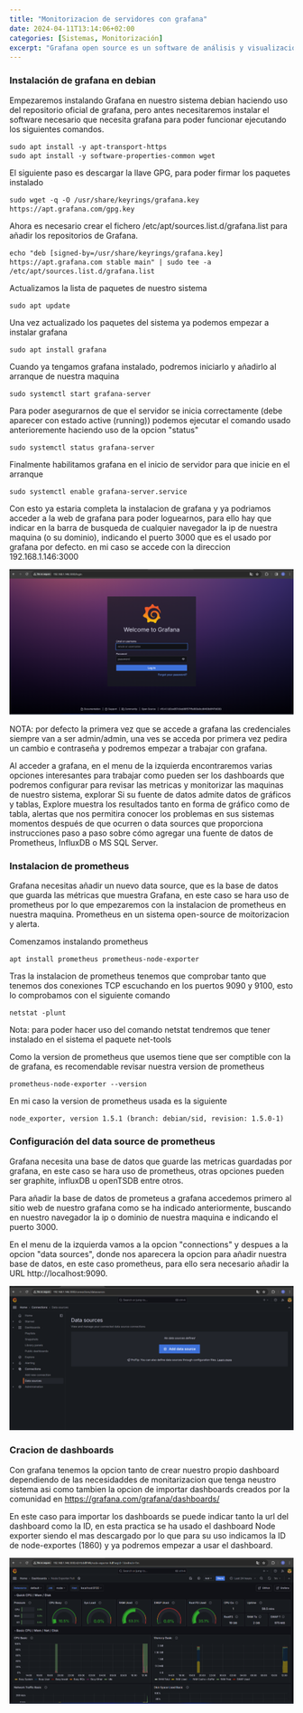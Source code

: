 ```yaml
---
title: "Monitorizacion de servidores con grafana"
date: 2024-04-11T13:14:06+02:00
categories: [Sistemas, Monitorización]
excerpt: "Grafana open source es un software de análisis y visualización de código abierto. Le permite consultar, visualizar, alertar y explorar sus métricas, registros y seguimientos sin importar dónde estén almacenados. Le proporciona herramientas para convertir los datos de su base de datos de series temporales (TSDB) en gráficos y visualizaciones interesantes."
---
```


### **Instalación de grafana en debian** ###

Empezaremos instalando Grafana en nuestro sistema debian haciendo uso del repositorio oficial de grafana, pero antes necesitaremos instalar el software necesario que necesita grafana para poder funcionar ejecutando los siguientes comandos.

~~~
sudo apt install -y apt-transport-https
sudo apt install -y software-properties-common wget
~~~

El siguiente paso es descargar la llave GPG, para poder firmar los paquetes instalado

~~~
sudo wget -q -O /usr/share/keyrings/grafana.key https://apt.grafana.com/gpg.key
~~~

Ahora es necesario crear el fichero /etc/apt/sources.list.d/grafana.list para añadir los repositorios de Grafana.

~~~
echo "deb [signed-by=/usr/share/keyrings/grafana.key] https://apt.grafana.com stable main" | sudo tee -a /etc/apt/sources.list.d/grafana.list
~~~

Actualizamos la lista de paquetes de nuestro sistema

~~~
sudo apt update
~~~

Una vez actualizado los paquetes del sistema ya podemos empezar a instalar grafana

~~~
sudo apt install grafana
~~~

Cuando ya tengamos grafana instalado, podremos iniciarlo y añadirlo al arranque de nuestra maquina

~~~
sudo systemctl start grafana-server
~~~

Para poder asegurarnos de que el servidor se inicia correctamente (debe aparecer con estado active (running)) podemos ejecutar el comando usado anterioremente haciendo uso de la opcion "status"

~~~
sudo systemctl status grafana-server
~~~

Finalmente habilitamos grafana en el inicio de servidor para que inicie en el arranque

~~~
sudo systemctl enable grafana-server.service
~~~

Con esto ya estaria completa la instalacion de grafana y ya podriamos acceder a la web de grafana para poder loguearnos, para ello hay que indicar en la barra de busqueda de cualquier navegador la ip de nuestra maquina (o su dominio), indicando el puerto 3000 que es el usado por grafana por defecto. en mi caso se accede con la direccion 192.168.1.146:3000

![Grafana login](\images\Grafana\grafana_login.png)

NOTA: por defecto la primera vez que se accede a grafana las credenciales siempre van a ser admin/admin, una ves se acceda por primera vez pedira un cambio e contraseña y podremos empezar a trabajar con grafana.

Al acceder a grafana, en el menu de la izquierda encontraremos varias opciones interesantes para trabajar como pueden ser los dashboards que podremos configurar para revisar las metricas y monitorizar las maquinas de nuestro sistema, explorar Si su fuente de datos admite datos de gráficos y tablas, Explore muestra los resultados tanto en forma de gráfico como de tabla, alertas que nos permitira conocer los problemas en sus sistemas momentos después de que ocurren o data sources que proporciona instrucciones paso a paso sobre cómo agregar una fuente de datos de Prometheus, InfluxDB o MS SQL Server.

### **Instalacion de prometheus** ###

Grafana necesitas añadir un nuevo data source, que es la base de datos que guarda las métricas que muestra Grafana, en este caso se hara uso de prometheus por lo que empezaremos con la instalacion de prometheus en nuestra maquina. Prometheus en un sistema open-source de moitorizacion y alerta.

Comenzamos instalando prometheus

~~~
apt install prometheus prometheus-node-exporter
~~~

Tras la instalacion de prometheus tenemos que comprobar tanto que tenemos dos conexiones TCP escuchando en los puertos 9090 y 9100, esto lo comprobamos con el siguiente comando

~~~
netstat -plunt
~~~

Nota: para poder hacer uso del comando netstat tendremos que tener instalado en el sistema el paquete net-tools

Como la version de prometheus que usemos tiene que ser comptible con la de grafana, es recomendable revisar nuestra version de prometheus

~~~
prometheus-node-exporter --version
~~~

En mi caso la version de prometheus usada es la siguiente

~~~
node_exporter, version 1.5.1 (branch: debian/sid, revision: 1.5.0-1)
~~~

### **Configuración del data source de prometheus** ###

Grafana necesita una base de datos que guarde las metricas guardadas por grafana, en este caso se hara uso de prometheus, otras opciones pueden ser graphite, influxDB u openTSDB entre otros.

Para añadir la base de datos de prometeus a grafana accedemos primero al sitio web de nuestro grafana como se ha indicado anteriormente, buscando en nuestro navegador la ip o dominio de nuestra maquina e indicando el puerto 3000.

En el menu de la izquierda vamos a la opcion "connections" y despues a la opcion "data sources", donde nos aparecera la opcion para añadir nuestra base de datos, en este caso prometheus, para ello sera necesario añadir la URL http://localhost:9090.

![Data source](\images\Grafana\data-source.png)

### **Cracion de dashboards** ###

Con grafana tenemos la opcion tanto de crear nuestro propio dashboard dependiendo de las necesidaddes de monitarizacion que tenga neustro sistema asi como tambien la opcion de importar dashboards creados por la comunidad en https://grafana.com/grafana/dashboards/

En este caso para importar los dashboards se puede indicar tanto la url del dashboard como la ID, en esta practica se ha usado el dashboard Node exporter siendo el mas descargado por lo que para su uso indicamos la ID de node-exportes (1860) y ya podremos empezar a usar el dashboard.

![Dashboard](\images\Grafana\metrica.png)